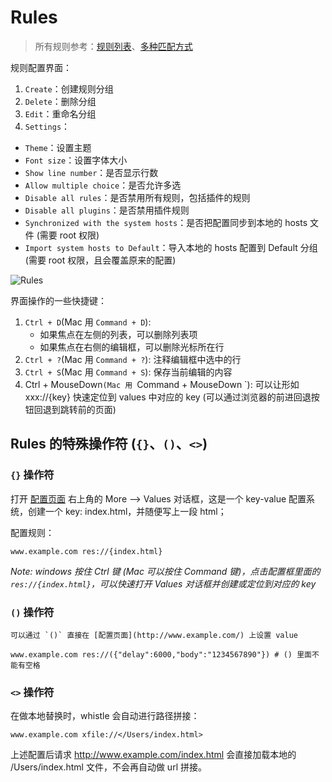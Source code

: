 # Rules

> 所有规则参考：[规则列表](#rules)、[多种匹配方式](#pattern)

规则配置界面：

1. `Create`：创建规则分组
2. `Delete`：删除分组
3. `Edit`：重命名分组
4. `Settings`：
 - `Theme`：设置主题
 - `Font size`：设置字体大小
 - `Show line number`：是否显示行数
 - `Allow multiple choice`：是否允许多选
 - `Disable all rules`：是否禁用所有规则，包括插件的规则
 - `Disable all plugins`：是否禁用插件规则
 - `Synchronized with the system hosts`：是否把配置同步到本地的 hosts 文件 (需要 root 权限)
 - `Import system hosts to Default`：导入本地的 hosts 配置到 Default 分组 (需要 root 权限，且会覆盖原来的配置)

![Rules](https://avwo.github.io/whistle/img/rules.gif)

界面操作的一些快捷键：

1. `Ctrl + D`(Mac 用 `Command + D`): 
	- 如果焦点在左侧的列表，可以删除列表项
	- 如果焦点在右侧的编辑框，可以删除光标所在行
2. `Ctrl + ?`(Mac 用 `Command + ?`): 注释编辑框中选中的行
3. `Ctrl + S`(Mac 用 `Command + S`): 保存当前编辑的内容
4. Ctrl + MouseDown`(Mac 用 `Command + MouseDown `): 可以让形如 xxx://{key} 快速定位到 values 中对应的 key (可以通过浏览器的前进回退按钮回退到跳转前的页面)



## Rules 的特殊操作符 (`{}`、`()`、`<>`)


### `{}` 操作符

打开 [配置页面](http://local.whistlejs.com/) 右上角的 More --> Values 对话框，这是一个 key-value 配置系统，创建一个 key: index.html，并随便写上一段 html；

配置规则：

	www.example.com res://{index.html}

*Note: windows 按住 Ctrl 键 (Mac 可以按住 Command 键)，点击配置框里面的 `res://{index.html}`，可以快速打开 Values 对话框并创建或定位到对应的 key*

### `()` 操作符

	可以通过 `()` 直接在 [配置页面](http://www.example.com/) 上设置 value	

	www.example.com res://({"delay":6000,"body":"1234567890"}) # () 里面不能有空格

### `<>` 操作符

在做本地替换时，whistle 会自动进行路径拼接：	

	www.example.com xfile://</Users/index.html>

上述配置后请求 http://www.example.com/index.html 会直接加载本地的 /Users/index.html 文件，不会再自动做 url 拼接。
